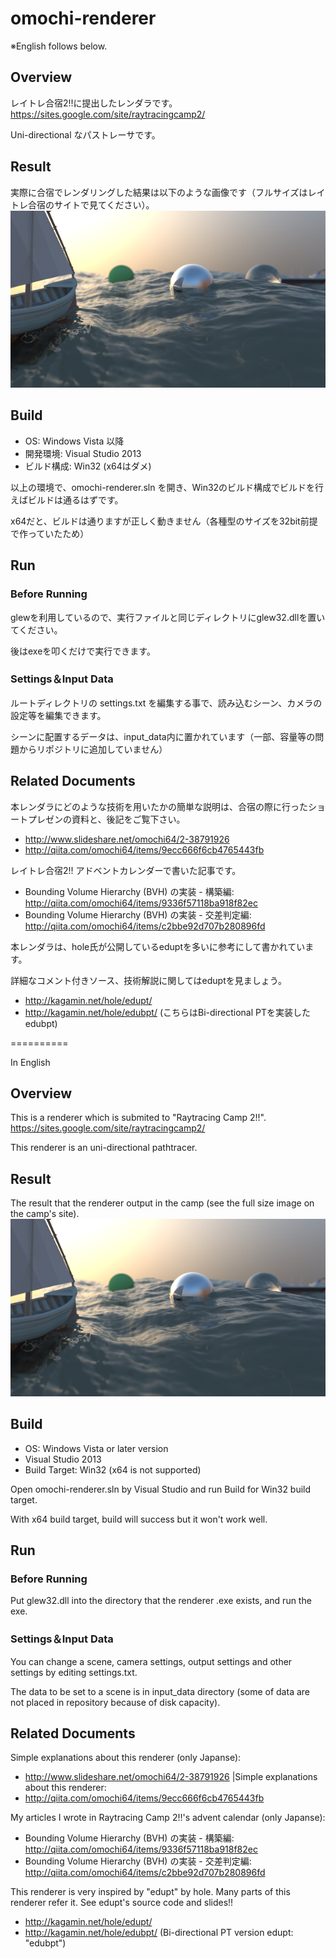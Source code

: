 omochi-renderer
==========

※English follows below.

## Overview
レイトレ合宿2!!に提出したレンダラです。
https://sites.google.com/site/raytracingcamp2/

Uni-directional なパストレーサです。

## Result
実際に合宿でレンダリングした結果は以下のような画像です（フルサイズはレイトレ合宿のサイトで見てください）。
![result](result/omochi-renderer_result_s.png)

## Build
* OS: Windows Vista 以降
* 開発環境: Visual Studio 2013
* ビルド構成: Win32 (x64はダメ)

以上の環境で、omochi-renderer.sln を開き、Win32のビルド構成でビルドを行えばビルドは通るはずです。

x64だと、ビルドは通りますが正しく動きません（各種型のサイズを32bit前提で作っていたため）

## Run
### Before Running
glewを利用しているので、実行ファイルと同じディレクトリにglew32.dllを置いてください。

後はexeを叩くだけで実行できます。

### Settings＆Input Data
ルートディレクトリの settings.txt を編集する事で、読み込むシーン、カメラの設定等を編集できます。

シーンに配置するデータは、input_data内に置かれています（一部、容量等の問題からリポジトリに追加していません）

## Related Documents
本レンダラにどのような技術を用いたかの簡単な説明は、合宿の際に行ったショートプレゼンの資料と、後記をご覧下さい。

* http://www.slideshare.net/omochi64/2-38791926
* http://qiita.com/omochi64/items/9ecc666f6cb4765443fb


レイトレ合宿2!! アドベントカレンダーで書いた記事です。

* Bounding Volume Hierarchy (BVH) の実装 - 構築編: http://qiita.com/omochi64/items/9336f57118ba918f82ec
* Bounding Volume Hierarchy (BVH) の実装 - 交差判定編: http://qiita.com/omochi64/items/c2bbe92d707b280896fd


本レンダラは、hole氏が公開しているeduptを多いに参考にして書かれています。

詳細なコメント付きソース、技術解説に関してはeduptを見ましょう。

* http://kagamin.net/hole/edupt/
* http://kagamin.net/hole/edubpt/ (こちらはBi-directional PTを実装した edubpt)

==========

In English

## Overview
This is a renderer which is submited to "Raytracing Camp 2!!".
https://sites.google.com/site/raytracingcamp2/

This renderer is an uni-directional pathtracer.

## Result
The result that the renderer output in the camp (see the full size image on the camp's site).
![result](result/omochi-renderer_result_s.png)

## Build
* OS: Windows Vista or later version
* Visual Studio 2013
* Build Target: Win32 (x64 is not supported)

Open omochi-renderer.sln by Visual Studio and run Build for Win32 build target.

With x64 build target, build will success but it won't work well.

## Run
### Before Running
Put glew32.dll into the directory that the renderer .exe exists, and run the exe.


### Settings＆Input Data
You can change a scene, camera settings, output settings and other settings by editing settings.txt.

The data to be set to a scene is in input_data directory (some of data are not placed in repository because of disk capacity).

## Related Documents
Simple explanations about this renderer (only Japanse):
* http://www.slideshare.net/omochi64/2-38791926                                                |Simple explanations about this renderer:
* http://qiita.com/omochi64/items/9ecc666f6cb4765443fb 

My articles I wrote in Raytracing Camp 2!!'s advent calendar (only Japanse):
* Bounding Volume Hierarchy (BVH) の実装 - 構築編: http://qiita.com/omochi64/items/9336f57118ba918f82ec
* Bounding Volume Hierarchy (BVH) の実装 - 交差判定編: http://qiita.com/omochi64/items/c2bbe92d707b280896fd

This renderer is very inspired by "edupt" by hole.
Many parts of this renderer refer it. 
See edupt's source code and slides!!
* http://kagamin.net/hole/edupt/
* http://kagamin.net/hole/edubpt/ (Bi-directional PT version edupt: "edubpt")
